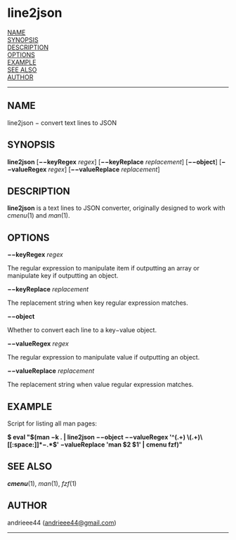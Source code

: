 # line2json

[NAME](#NAME)  
[SYNOPSIS](#SYNOPSIS)  
[DESCRIPTION](#DESCRIPTION)  
[OPTIONS](#OPTIONS)  
[EXAMPLE](#EXAMPLE)  
[SEE ALSO](#SEE%20ALSO)  
[AUTHOR](#AUTHOR)  

------------------------------------------------------------------------

## NAME <span id="NAME"></span>

line2json − convert text lines to JSON

## SYNOPSIS <span id="SYNOPSIS"></span>

**line2json** \[**−−keyRegex** *regex*\] \[**−−keyReplace**
*replacement*\] \[**−−object**\] \[**−−valueRegex** *regex*\]
\[**−−valueReplace** *replacement*\]

## DESCRIPTION <span id="DESCRIPTION"></span>

**line2json** is a text lines to JSON converter, originally designed to
work with *cmenu*(1) and *man*(1).

## OPTIONS <span id="OPTIONS"></span>

**−−keyRegex** *regex*

The regular expression to manipulate item if outputting an array or
manipulate key if outputting an object.

**−−keyReplace** *replacement*

The replacement string when key regular expression matches.

**−−object**

Whether to convert each line to a key−value object.

**−−valueRegex** *regex*

The regular expression to manipulate value if outputting an object.

**−−valueReplace** *replacement*

The replacement string when value regular expression matches.

## EXAMPLE <span id="EXAMPLE"></span>

Script for listing all man pages:

**\$ eval "\$(man −k . \| line2json −−object −−valueRegex '^(.+)
\\(.+)\\\[\[:space:\]\]\*−.\*\$' −valueReplace 'man \$2 \$1' \| cmenu
fzf)"**

## SEE ALSO <span id="SEE ALSO"></span>

***cmenu***(1), *man*(1), *fzf*(1)

## AUTHOR <span id="AUTHOR"></span>

andrieee44 (andrieee44@gmail.com)

------------------------------------------------------------------------
